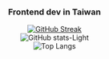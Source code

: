 <h3 align="center">Frontend dev in Taiwan</h3>
<div align="center">
  <a href="https://git.io/streak-stats"><img src="https://streak-stats.demolab.com?user=TIM56887&theme=vue&hide_border=true&border_radius=10&locale=ja&date_format=M%20j%5B%2C%20Y%5D&card_width=350&hide_longest_streak=true" alt="GitHub Streak" /></a>
  <br>
  <a>
    <img src="https://github-readme-stats.vercel.app/api?username=TIM56887&show=reviews,prs_merged,prs_merged_percentage_icons=true&theme=default#gh-light-mode-only" alt="GitHub stats-Light"/>
  </a>
  <br>
  <a>
    <img src="https://github-readme-stats.vercel.app/api/top-langs/?username=tim56887&layout=compact&card_width=450px" alt="Top Langs"/>
  </a>
</div>
  



  
  
  

  

